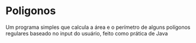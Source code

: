 # Poligonos
Um programa simples que calcula a área e o perímetro de alguns polígonos regulares baseado no input do usuário, feito como prática de Java
